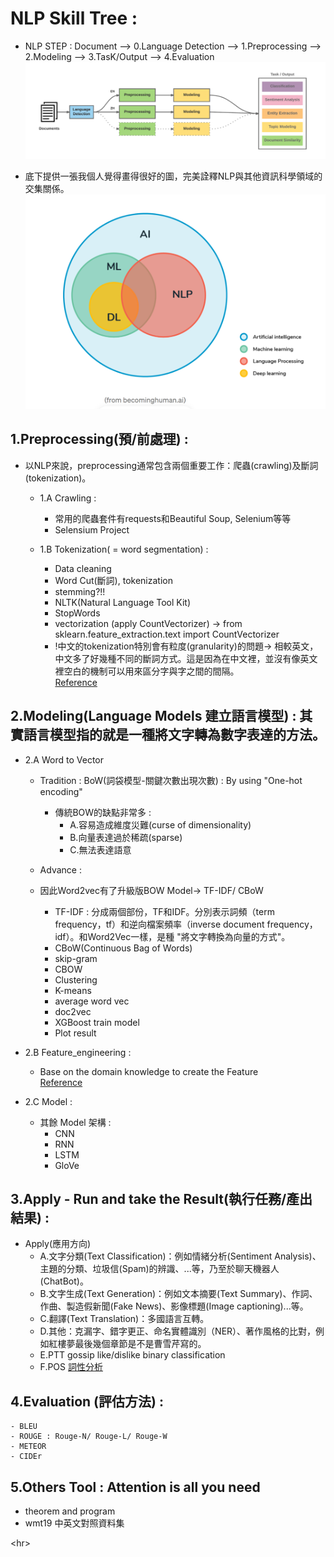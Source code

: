 # NLP Skill Tree : 

- NLP STEP : Document --> 0.Language Detection --> 1.Preprocessing --> 2.Modeling --> 3.TasK/Output --> 4.Evaluation 
![image](./data/img/nlp_3Step.png)

- 底下提供一張我個人覺得畫得很好的圖，完美詮釋NLP與其他資訊科學領域的交集關係。<br>
![image](./data/img/nlp.png)

## 1.Preprocessing(預/前處理) : 
- 以NLP來說，preprocessing通常包含兩個重要工作：爬蟲(crawling)及斷詞(tokenization)。
    - 1.A Crawling : 
        - 常用的爬蟲套件有requests和Beautiful Soup, Selenium等等
        - Selensium Project 

    - 1.B Tokenization( = word segmentation) : 
        - Data cleaning
        - Word Cut(斷詞), tokenization
        - stemming?!!
        - NLTK(Natural Language Tool Kit)
        - StopWords
        - vectorization (apply CountVectorizer) -> from sklearn.feature_extraction.text import CountVectorizer
        - !中文的tokenization特別會有粒度(granularity)的問題-> 相較英文，中文多了好幾種不同的斷詞方式。這是因為在中文裡，並沒有像英文裡空白的機制可以用來區分字與字之間的間隔。
        <br>[Reference](https://medium.com/@derekliao_62575/nlp%E7%9A%84%E5%9F%BA%E6%9C%AC%E5%9F%B7%E8%A1%8C%E6%AD%A5%E9%A9%9F-i-%E8%AA%9E%E6%96%99%E7%9A%84%E9%A0%90%E8%99%95%E7%90%86-preprocessing-8538f0b763d6)

## 2.Modeling(Language Models 建立語言模型) : 其實語言模型指的就是一種將文字轉為數字表達的方法。

- 2.A Word to Vector
    - Tradition : BoW(詞袋模型-關鍵次數出現次數) : By using "One-hot encoding"
        - 傳統BOW的缺點非常多 :
            - A.容易造成維度災難(curse of dimensionality)
            - B.向量表達過於稀疏(sparse)
            - C.無法表達語意

    - Advance : 
    - 因此Word2vec有了升級版BOW Model-> TF-IDF/ CBoW
        - TF-IDF :  分成兩個部份，TF和IDF。分別表示詞頻（term frequency，tf）和逆向檔案頻率（inverse document frequency，idf）。和Word2Vec一樣，是種 "將文字轉換為向量的方式"。
        - CBoW(Continuous Bag of Words)
        - skip-gram
        - CBOW
        - Clustering
        - K-means
        - average word vec
        - doc2vec
        - XGBoost train model
        - Plot result

- 2.B Feature_engineering : 
    - Base on the domain knowledge to create the Feature<br>
    [Reference](https://github.com/mohdahmad242/Feature-Engineering-in-NLP/blob/main/Feature_engineering_NLP.ipynb)

- 2.C Model : 
    - 其餘 Model 架構 : 
        - CNN
        - RNN
        - LSTM
        - GloVe

## 3.Apply - Run and take the Result(執行任務/產出結果) : 
- Apply(應用方向)
    - A.文字分類(Text Classification)：例如情緒分析(Sentiment Analysis)、主題的分類、垃圾信(Spam)的辨識、...等，乃至於聊天機器人(ChatBot)。
    - B.文字生成(Text Generation)：例如文本摘要(Text Summary)、作詞、作曲、製造假新聞(Fake News)、影像標題(Image captioning)...等。
    - C.翻譯(Text Translation)：多國語言互轉。
    - D.其他：克漏字、錯字更正、命名實體識別（NER）、著作風格的比對，例如紅樓夢最後幾個章節是不是曹雪芹寫的。
    - E.PTT gossip like/dislike binary classification
    - F.POS [詞性分析](/)

## 4.Evaluation (評估方法) :
    - BLEU
    - ROUGE : Rouge-N/ Rouge-L/ Rouge-W
    - METEOR
    - CIDEr

## 5.Others Tool : Attention is all you need 
   - theorem and program 
   - wmt19 中英文對照資料集

<hr\>